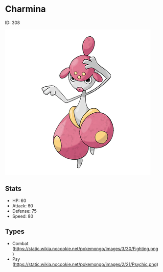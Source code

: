 # Charmina


ID: 308

![](https://raw.githubusercontent.com/PokeAPI/sprites/master/sprites/pokemon/other/official-artwork/308.png "Charmina")

## Stats


 - HP: 60
 - Attack: 60
 - Defense: 75
 - Speed: 80

## Types


 - Combat (https://static.wikia.nocookie.net/pokemongo/images/3/30/Fighting.png)
 - Psy (https://static.wikia.nocookie.net/pokemongo/images/2/21/Psychic.png)
